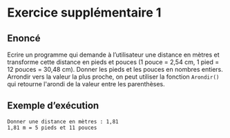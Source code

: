 # Exercice supplémentaire 1

## Enoncé

Ecrire un programme qui demande à l’utilisateur une distance en mètres et transforme cette distance en pieds et pouces (1 pouce = 2,54 cm, 1 pied = 12 pouces = 30,48 cm). 
Donner les pieds et les pouces en nombres entiers. Arrondir vers la valeur la plus proche, on peut utiliser la fonction `Arondir()` qui retourne l'arondi de la valeur entre les parenthèses. 

## Exemple d’exécution

```
Donner une distance en mètres : 1,81
1,81 m = 5 pieds et 11 pouces
```
